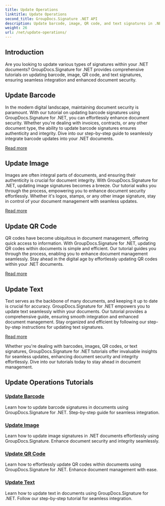 ```yaml
---
title: Update Operations
linktitle: Update Operations
second_title: GroupDocs.Signature .NET API
description: Update barcode, image, QR code, and text signatures in .NET documents with GroupDocs.Signature for .NET tutorials. Enhance document security and management.
weight: 26
url: /net/update-operations/
---
```

## Introduction

Are you looking to update various types of signatures within your .NET documents? GroupDocs.Signature for .NET provides comprehensive tutorials on updating barcode, image, QR code, and text signatures, ensuring seamless integration and enhanced document security.

## Update Barcode
In the modern digital landscape, maintaining document security is paramount. With our tutorial on updating barcode signatures using GroupDocs.Signature for .NET, you can effortlessly enhance document security. Whether you're dealing with invoices, contracts, or any other document type, the ability to update barcode signatures ensures authenticity and integrity. Dive into our step-by-step guide to seamlessly integrate barcode updates into your .NET documents.

[Read more](./update-barcode/)

## Update Image
Images are often integral parts of documents, and ensuring their authenticity is crucial for document integrity. With GroupDocs.Signature for .NET, updating image signatures becomes a breeze. Our tutorial walks you through the process, empowering you to enhance document security effortlessly. Whether it's logos, stamps, or any other image signature, stay in control of your document management with seamless updates.

[Read more](./update-image/)

## Update QR Code
QR codes have become ubiquitous in document management, offering quick access to information. With GroupDocs.Signature for .NET, updating QR codes within documents is simple and efficient. Our tutorial guides you through the process, enabling you to enhance document management seamlessly. Stay ahead in the digital age by effortlessly updating QR codes within your .NET documents.

[Read more](./update-qr-code/)

## Update Text
Text serves as the backbone of many documents, and keeping it up to date is crucial for accuracy. GroupDocs.Signature for .NET empowers you to update text seamlessly within your documents. Our tutorial provides a comprehensive guide, ensuring smooth integration and enhanced document management. Stay organized and efficient by following our step-by-step instructions for updating text signatures.

[Read more](./update-text/)

Whether you're dealing with barcodes, images, QR codes, or text signatures, GroupDocs.Signature for .NET tutorials offer invaluable insights for seamless updates, enhancing document security and integrity effortlessly. Dive into our tutorials today to stay ahead in document management.
## Update Operations Tutorials
### [Update Barcode](./update-barcode/)
Learn how to update barcode signatures in documents using GroupDocs.Signature for .NET. Step-by-step guide for seamless integration.
### [Update Image](./update-image/)
Learn how to update image signatures in .NET documents effortlessly using GroupDocs.Signature. Enhance document security and integrity seamlessly.
### [Update QR Code](./update-qr-code/)
Learn how to effortlessly update QR codes within documents using GroupDocs.Signature for .NET. Enhance document management with ease.
### [Update Text](./update-text/)
Learn how to update text in documents using GroupDocs.Signature for .NET. Follow our step-by-step tutorial for seamless integration.